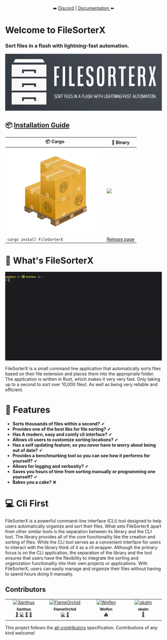  <p align="center">
 <br><br>
➡️
<a href="https://discord.gg/jW5mBqYFh9">Discord</a> | 
<a href="https://github.com/Xanthus58/FileSorterX/wiki">Documentation </a>
 ⬅️
</p>

# Welcome to FileSorterX
### Sort files in a flash with lightning-fast automation.
![Logo](media/filesorterx-logo.png)

## 📦 [Installation Guide](https://github.com/Xanthus58/FileSorterX/wiki/Installing-FileSorterX)
| 📦 Cargo                                   | 💾  Binary                                                         |
|-------------------------------------------|-------------------------------------------------------------------|
| ![Cargo](media/cargo.png) | <img src="https://i.imgur.com/Y58skH4.png" width="250" />                        |
| `cargo install FileSorterX`| [Release page](https://github.com/Xanthus58/FileSorterX/releases) |

# 🤔 What's FileSorterX
![FileSorterX-demo-gif](media/FileSorterX.gif)

FileSorterX is a small command line application that automatically sorts files based on their file extension and places them into the appropriate folder. The application is written in Rust, which makes it very very fast. Only taking up to a second to sort over 10,000 files!. As well as being very reliable and efficient.

# 🎉 Features
- **Sorts thousands of files within a second?** ✔ 
- **Provides one of the best libs for file sorting?** ✔
- **Has A modern, easy and comfy cli interface?** ✔
- **Allows cli users to customize sorting locations?** ✔
- **Has a self updating feature; so you never have to worry about being out of date?** ✔
- **Provides a benchmarking tool so you can see how it performs for yourself?** ✔
- **Allows for logging and verbosity?** ✔
- **Saves you hours of time from sorting manually or programming one yourself?** ✔
- **Bakes you a cake?** ❌

# 💻 Cli First
FileSorterX is a powerful command-line interface (CLI) tool designed to help users automatically organize and sort their files. What sets FileSorterX apart from other similar tools is the separation between its library and the CLI tool. The library provides all of the core functionality like the creation and sorting of files. While the CLI tool serves as a convenient interface for users to interact with the library think of it as a cli wrapper. Although the primary focus is on the CLI application, the separation of the library and the tool ensures that users have the flexibility to integrate the sorting and organization functionality into their own projects or applications. With FileSorterX, users can easily manage and organize their files without having to spend hours doing it manually.

## Contributors

<!-- ALL-CONTRIBUTORS-LIST:START - Do not remove or modify this section -->
<!-- prettier-ignore-start -->
<!-- markdownlint-disable -->
<table>
  <tbody>
    <tr>
      <td align="center" valign="top" width="14.28%"><a href="https://xanthus.uk/"><img src="https://avatars.githubusercontent.com/u/66909997?v=4?s=100" width="100px;" alt="Xanthus"/><br /><sub><b>Xanthus</b></sub></a><br /><a href="#ideas-Xanthus58" title="Ideas, Planning, & Feedback">🤔</a> <a href="https://github.com/Xanthus58/FileSorterX/commits?author=Xanthus58" title="Code">💻</a> <a href="#design-Xanthus58" title="Design">🎨</a> <a href="#maintenance-Xanthus58" title="Maintenance">🚧</a></td>
      <td align="center" valign="top" width="14.28%"><a href="https://github.com/FlameOrchid"><img src="https://avatars.githubusercontent.com/u/57208295?v=4?s=100" width="100px;" alt="FlameOrchid"/><br /><sub><b>FlameOrchid</b></sub></a><br /><a href="https://github.com/Xanthus58/FileSorterX/commits?author=FlameOrchid" title="Code">💻</a> <a href="https://github.com/Xanthus58/FileSorterX/issues?q=author%3AFlameOrchid" title="Bug reports">🐛</a></td>
      <td align="center" valign="top" width="14.28%"><a href="https://github.com/WolfenXVII"><img src="https://avatars.githubusercontent.com/u/91616065?v=4?s=100" width="100px;" alt="Wolfen"/><br /><sub><b>Wolfen</b></sub></a><br /><a href="https://github.com/Xanthus58/FileSorterX/commits?author=WolfenXVII" title="Tests">⚠️</a></td>
      <td align="center" valign="top" width="14.28%"><a href="https://github.com/okalm"><img src="https://avatars.githubusercontent.com/u/40634668?v=4?s=100" width="100px;" alt="okalm"/><br /><sub><b>okalm</b></sub></a><br /><a href="https://github.com/Xanthus58/FileSorterX/issues?q=author%3Aokalm" title="Bug reports">🐛</a></td>
    </tr>
  </tbody>
</table>

<!-- markdownlint-restore -->
<!-- prettier-ignore-end -->

<!-- ALL-CONTRIBUTORS-LIST:END -->

This project follows the [all-contributors](https://github.com/all-contributors/all-contributors) specification. Contributions of any kind welcome!

